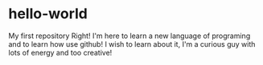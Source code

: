 # hello-world
My first repository
Right! I'm here to learn a new language of programing and to learn how use github!
I wish to learn about it, I'm a curious guy with lots of energy and too creative!
